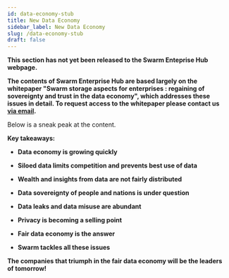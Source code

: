 ```yaml
---
id: data-economy-stub
title: New Data Economy
sidebar_label: New Data Economy
slug: /data-economy-stub
draft: false
---
```


**This section has not yet been released to the Swarm Enteprise Hub webpage.**

**The contents of Swarm Enterprise Hub are based largely on the whitepaper "Swarm storage aspects for enterprises :
regaining of sovereignty and trust in the data economy", which addresses these issues in  detail. To request access to the whitepaper please contact us [via email](mailto:enterprise@ethswarm.org).**


Below is a sneak peak at the content.

**Key takeaways:**

-   **Data economy is growing quickly**

-   **Siloed data limits competition and prevents best use of data**

-   **Wealth and insights from data are not fairly distributed**

-   **Data sovereignty of people and nations is under question**

-   **Data leaks and data misuse are abundant**

-   **Privacy is becoming a selling point**

-   **Fair data economy is the answer**

-   **Swarm tackles all these issues**



**The companies that triumph in the fair data economy will be the leaders of tomorrow!**
